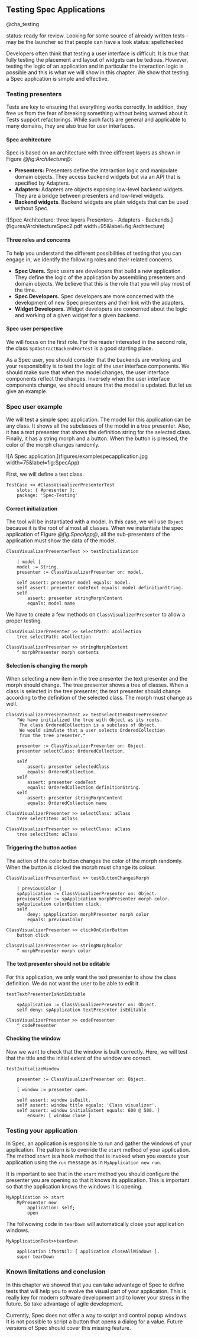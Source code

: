 ## Testing Spec Applications
@cha_testing

status: ready for review. Looking for some source of already written tests - may be the launcher so that people can have a look
status: spellchecked

Developers often think that testing a user interface is difficult. It is true that fully testing the placement and layout of widgets can be tedious. However, testing the logic of an application and in particular the interaction logic is possible and this is what we will show in this chapter. We show that testing a Spec application is simple and effective.


### Testing presenters

Tests are key to ensuring that everything works correctly. In addition, they free us from the fear of breaking something without being warned about it. Tests support refactorings. While such facts are general and applicable to many domains, they are also true for user interfaces.



#### Spec architecture


Spec is based on an architecture with three different layers as shown in Figure *@fig:Architecture@*:
- **Presenters:** Presenters define the interaction logic and manipulate domain objects. They access backend widgets but via an API that is specified by Adapters.
- **Adapters:** Adapters are objects exposing low-level backend widgets. They are a bridge between presenters and low-level widgets.
- **Backend widgets**. Backend widgets are plain widgets that can be used without Spec.


![Spec Architecture: three layers Presenters - Adapters - Backends.](figures/ArchitectureSpec2.pdf width=95&label=fig:Architecture)

#### Three roles and concerns

To help you understand the different possibilities of testing that you can engage in, we identify the following roles and their related concerns.

- **Spec Users.** Spec users are developers that build a new application. They define the logic of the application by assembling presenters and domain objects. We believe that this is the role that you will play most of the time.
- **Spec Developers.** Spec developers are more concerned with the development of new Spec presenters and their link with the adapters.
- **Widget Developers.** Widget developers are concerned about the logic and working of a given widget for a given backend.

#### Spec user perspective

We will focus on the first role. For the reader interested in the second role, the class `SpAbstractBackendForTest` is a good starting place.

As a Spec user, you should consider that the backends are working and your responsibility is to test the logic of the user interface components.
We should make sure that when the model changes, the user interface components reflect the changes.
Inversely when the user interface components change, we should ensure that the model is updated.
But let us give an example.


### Spec user example


We will test a simple spec application. The model for this application can be any class. It shows all the subclasses of the model in a tree presenter. Also, it has a text presenter that shows the definition string for the selected class. Finally, it has a string morph and a button. When the button is pressed, the color of the morph changes randomly.

![A Spec application.](figures/examplespecapplication.jpg width=75&label=fig:SpecApp)

First, we will define a test class.

```
TestCase << #ClassVisualizerPresenterTest
    slots: { #presenter };
    package: 'Spec-Testing'
```

#### Correct initialization


The tool will be instantiated with a model. In this case, we will use `Object` because it is the root of almost all classes. When we instantiate the spec application of Figure *@fig:SpecApp@*, all the sub-presenters of the application must show the data of the model.

```
ClassVisualizerPresenterTest >> testInitialization

    | model |
    model := String.
    presenter := ClassVisualizerPresenter on: model.

    self assert: presenter model equals: model.
    self assert: presenter codeText equals: model definitionString.
    self
        assert: presenter stringMorphContent
        equals: model name
```

We have to create a few methods on `ClassVisualizerPresenter` to allow a proper testing.
```
ClassVisualizerPresenter >> selectPath: aCollection
    tree selectPath: aCollection
```

```
ClassVisualizerPresenter >> stringMorphContent
    ^ morphPresenter morph contents
```


#### Selection is changing the morph


When selecting a new item in the tree presenter the text presenter and the morph should change.
The tree presenter shows a tree of classes.
When a class is selected in the tree presenter, the text presenter should change according to the definition of the selected class.
The morph must change as well.

```
ClassVisualizerPresenterTest >> testSelectItemOnTreePresenter
    "We have initialized the tree with Object as its roots.
     The class OrderedCollection is a subclass of Object.
     We would simulate that a user selects OrderedCollection
     from the tree presenter."

    presenter := ClassVisualizerPresenter on: Object.
    presenter selectClass: OrderedCollection.

    self
        assert: presenter selectedClass
        equals: OrderedCollection.
    self
        assert: presenter codeText
        equals: OrderedCollection definitionString.
    self
        assert: presenter stringMorphContent
        equals: OrderedCollection name
```

```
ClassVisualizerPresenter >> selectClass: aClass
    tree selectItem: aClass
```

```
ClassVisualizerPresenter >> selectClass: aClass
    tree selectItem: aClass
```


#### Triggering the button action


The action of the color button changes the color of the morph randomly.
When the button is clicked the morph must change its colour.

```
ClassVisualizerPresenterTest >> testButtonChangesMorph

    | previousColor |
    spApplication := ClassVisualizerPresenter on: Object.
    previousColor := spApplication morphPresenter morph color.
    spApplication colorButton click.
    self
        deny: spApplication morphPresenter morph color
        equals: previousColor
```

```
ClassVisualizerPresenter >> clickOnColorButton
    button click
```

```
ClassVisualizerPresenter >> stringMorphColor
    ^ morphPresenter morph color
```



#### The text presenter should not be editable


For this application, we only want the text presenter to show the class definition.
We do not want the user to be able to edit it.

```
testTextPresenterIsNotEditable

    spApplication := ClassVisualizerPresenter on: Object.
    self deny: spApplication textPresenter isEditable
```

```
ClassVisualizerPresenter >> codePresenter
    ^ codePresenter
```

#### Checking the window

Now we want to check that the window is built correctly. Here, we will test that the title and the initial extent of the window are correct.

```
testInitializeWindow

    presenter := ClassVisualizerPresenter on: Object.

    [ window := presenter open.

    self assert: window isBuilt.
    self assert: window title equals: 'Class visualizer'.
    self assert: window initialExtent equals: 600 @ 500. ]
        ensure: [ window close ]
```

### Testing your application

In Spec, an application is responsible to run and gather the windows of your application. The pattern is to override the `start` method of your application. The method `start` is a hook method that is invoked when you execute your application using the `run` message as in `MyApplication new run`.

It is important to see that in the `start` method you should configure the presenter you are opening so that it knows its application. This is important so that the application knows the windows it is opening.

```
MyApplication >> start
    MyPresenter new
        application: self;
        open
````

The follwowing code in `tearDown` will automatically close your application windows.

```
MyApplicationTest>>tearDown

	application ifNotNil: [ application closeAllWindows ].
	super tearDown
```

### Known limitations and conclusion

In this chapter we showed that you can take advantage of Spec to define tests that will help you to evolve the visual part of your application. This is really key for modern software development and to lower your stress in the future. So take advantage of agile development.

Currently, Spec does not offer a way to script and control popup windows. It is not possible to script a button that opens a dialog for a value. Future versions of Spec should cover this missing feature.
